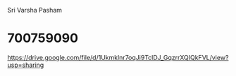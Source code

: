 Sri Varsha Pasham 
# 700759090
https://drive.google.com/file/d/1Ukmklnr7oqJi9TclDJ_GqzrrXQIQkFVL/view?usp=sharing
